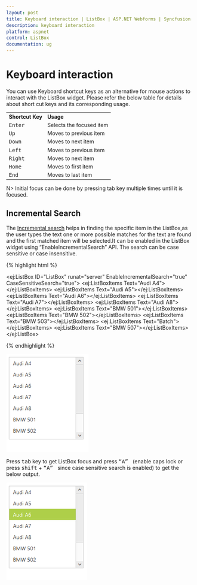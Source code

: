 ```yaml
---
layout: post
title: Keyboard interaction | ListBox | ASP.NET Webforms | Syncfusion
description: keyboard interaction
platform: aspnet
control: ListBox
documentation: ug
---
```


# Keyboard interaction

You can use Keyboard shortcut keys as an alternative for mouse actions to interact with the ListBox widget. Please refer the below table for details about short cut keys and its corresponding usage.

<table>
<tr>
<td>
<b>Shortcut Key</b></td><td>
<b>Usage</b></td></tr>
<tr>
<td>
<kbd>Enter</kbd></td><td>
Selects the focused item</td></tr>
<tr>
<td>
<kbd>Up</kbd></td><td>
Moves to previous item</td></tr>
<tr>
<td>
<kbd>Down</kbd></td><td>
Moves to next item</td></tr>
<tr>
<td>
<kbd>Left</kbd></td><td>
Moves to previous item</td></tr>
<tr>
<td>
<kbd>Right</kbd></td><td>
Moves to next item</td></tr>
<tr>
<td>
<kbd>Home</kbd></td><td>
Moves to first item</td></tr>
<tr>
<td>
<kbd>End</kbd></td><td>
Moves to last item</td></tr>
</table>

N> Initial focus can be done by pressing tab key multiple times until it is focused.

## Incremental Search

The [Incremental search](https://en.wikipedia.org/wiki/Incremental_search) helps in finding the specific item in the ListBox,as the user types the text one or more possible matches for the text are found and the first matched item will be selected.It can be enabled in the ListBox widget using “EnableIncrementalSearch” API. The search can be case sensitive or case insensitive.

{% highlight html %}

<ej:ListBox ID="ListBox" runat="server" EnableIncrementalSearch="true" CaseSensitiveSearch="true">
        <Items>
            <ej:ListBoxItems Text="Audi A4"></ej:ListBoxItems>
            <ej:ListBoxItems Text="Audi A5"></ej:ListBoxItems>
            <ej:ListBoxItems Text="Audi A6"></ej:ListBoxItems>
            <ej:ListBoxItems Text="Audi A7"></ej:ListBoxItems>
            <ej:ListBoxItems Text="Audi A8"></ej:ListBoxItems>
            <ej:ListBoxItems Text="BMW 501"></ej:ListBoxItems>
            <ej:ListBoxItems Text="BMW 502"></ej:ListBoxItems>
            <ej:ListBoxItems Text="BMW 503"></ej:ListBoxItems>
            <ej:ListBoxItems Text="Batch"></ej:ListBoxItems>
            <ej:ListBoxItems Text="BMW 507"></ej:ListBoxItems>
        </Items>
    </ej:ListBox>


{% endhighlight %}


![](Keyboard-interaction_images\Keyboard-interaction_img1.png)

Press <kbd>tab</kbd> key to get ListBox focus and press <kbd>“A” </kbd> (enable caps lock or press <kbd>shift</kbd> + <kbd>“A” </kbd> since case sensitive search is enabled) to get the below output.

![](Keyboard-interaction_images\Keyboard-interaction_img2.png)

